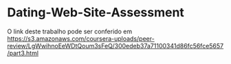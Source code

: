# Dating-Web-Site-Assessment

O link deste trabalho pode ser conferido em https://s3.amazonaws.com/coursera-uploads/peer-review/LgWwihnoEeWDtQoum3sFeQ/300edeb37a71100341d86fc56fce5657/part3.html
